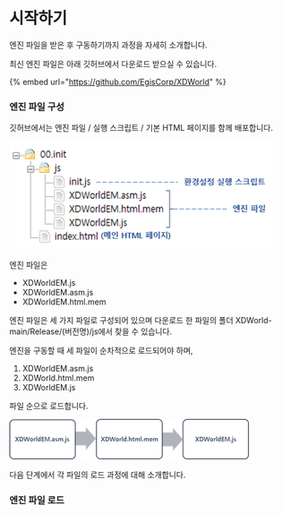 # 시작하기

엔진 파일을 받은 후 구동하기까지 과정을 자세히 소개합니다.

최신 엔진 파일은 아래 깃허브에서 다운로드 받으실 수 있습니다.

{% embed url="https://github.com/EgisCorp/XDWorld" %}

### 엔진 파일 구성

깃허브에서는 엔진 파일 / 실행 스크립트 / 기본 HTML 페이지를 함께 배포합니다.

![](<../.gitbook/assets/image (1).png>)

엔진 파일은

* XDWorldEM.js
* XDWorldEM.asm.js
* XDWorldEM.html.mem

&#x20;엔진 파일은 세 가지 파일로 구성되어 있으며 다운로드 한 파일의 폴더 XDWorld-main/Release/(버전명)/js에서 찾을 수 있습니다.

&#x20;엔진을 구동할 때 세 파일이 순차적으로 로드되어야 하며,&#x20;

1. XDWorldEM.asm.js
2. XDWorld.html.mem
3. XDWorldEM.js

&#x20;파일 순으로 로드합니다.

![다음 단계에서 각 파일의 로드 과정에 대해 소개합니다.](<../.gitbook/assets/image (2).png>)

다음 단계에서 각 파일의 로드 과정에 대해 소개합니다.



### 엔진 파일 로드
